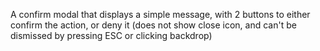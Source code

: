 A confirm modal that displays a simple message, with 2 buttons to either confirm the action, or deny it (does not show close icon, and
can't be dismissed by pressing ESC or clicking backdrop)